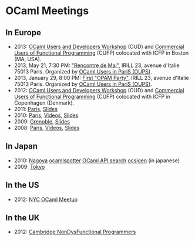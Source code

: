 <!-- ((! set title OCaml Meetings !)) -->

# OCaml Meetings
## In Europe

* 2013: [OCaml Users and Developers
 Workshop](ocaml/2013/) (OUD) and [Commercial Users of
 Functional Programming](http://cufp.org) (CUFP) colocated with ICFP
 in Boston (MA, USA).
* 2013, May 21, 7:30 PM: [&quot;Rencontre de
 Mai&quot;](http://www.meetup.com/ocaml-paris/events/116100692/), IRILL
 23, avenue d'Italie 75013 Paris. Organized by [OCaml Users in PariS
 (OUPS)](http://www.meetup.com/ocaml-paris/).
* 2013, January 29, 8:00 PM: [First &quot;OPAM
 Party&quot;](http://www.meetup.com/ocaml-paris/events/99222322/), IRILL
 23, avenue d'Italie 75013 Paris. Organized by [OCaml Users in PariS
 (OUPS)](http://www.meetup.com/ocaml-paris/).
* 2012: [OCaml Users and Developers
 Workshop](http://oud.ocaml.org/2012/) (OUD) and [Commercial Users of
 Functional Programming](http://cufp.org) (CUFP) colocated with ICFP
 in Copenhagen (Denmark).
* 2011: [Paris](https://forge.ocamlcore.org/plugins/mediawiki/wiki/ocaml-meeting/index.php/OCamlMeeting2011),
 [Slides](http://forge.ocamlcore.org/docman/?group_id=77&view=listfile&dirid=292)
* 2010: [Paris](http://lambda-the-ultimate.org/node/3826),
 [Videos](http://www.youtube.com/playlist?list=PLbU5HH3lhSGYrfbHSwC7X5ZzDHddXHMM7),
 [Slides](http://forge.ocamlcore.org/docman/?group_id=77&view=listfile&dirid=171)
* 2009: [Grenoble](http://mirror.ocamlcore.org/wiki.cocan.org/events/europe/ocamlmeetinggrenoble2009.html),
 [Slides](http://forge.ocamlcore.org/docman/?group_id=77&view=listfile&dirid=84)
* 2008: [Paris](http://mirror.ocamlcore.org/wiki.cocan.org/events/europe/ocamlmeetingparis2008.html),
 [Videos](http://www.youtube.com/playlist?list=PLbU5HH3lhSGZ2WoueuOr8LuVZThBYvoHX),
 [Slides](http://forge.ocamlcore.org/docman/?group_id=77&view=listfile&dirid=170)

## In Japan
* 2010: [Nagoya](http://atnd.org/events/4873)
 [ocamlspotter](http://www.slideshare.net/camlspotter/um2010) [OCaml
 API search](http://www.slideshare.net/mzpi/ocamlapisearch)
 [ocsigen](http://www.slideshare.net/keigoi/ocaml-web-ocsigen-osc2009nagoya)
 (in japanese)
* 2009: [Tokyo](http://atnd.org/events/738)

## In the US
* 2012: [NYC OCaml Meetup](http://www.meetup.com/NYC-OCaml/)

## In the UK
* 2012: [Cambridge NonDysFunctional
 Programmers](http://www.meetup.com/Cambridge-NonDysFunctional-Programmers/)

